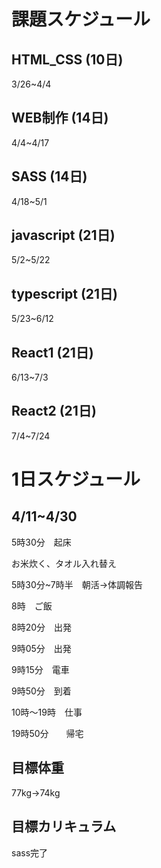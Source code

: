 # 課題スケジュール

## HTML_CSS  (10日)

3/26~4/4

## WEB制作  (14日)

4/4~4/17

## SASS  (14日)

4/18~5/1

## javascript  (21日)

5/2~5/22

## typescript  (21日)

5/23~6/12

## React1  (21日)

6/13~7/3

## React2  (21日)

7/4~7/24

# 1日スケジュール

## 4/11~4/30

5時30分　起床

お米炊く、タオル入れ替え

5時30分~7時半　朝活→体調報告

8時　ご飯

8時20分　出発

9時05分　出発

9時15分　電車

9時50分　到着

10時〜19時　仕事

19時50分　　帰宅


## 目標体重

77kg→74kg

## 目標カリキュラム

sass完了

